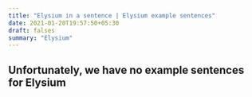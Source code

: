 ```yaml
---
title: "Elysium in a sentence | Elysium example sentences"
date: 2021-01-20T19:57:50+05:30
draft: falses
summary: "Elysium"
---
```

## Unfortunately, we have no example sentences for Elysium                 
